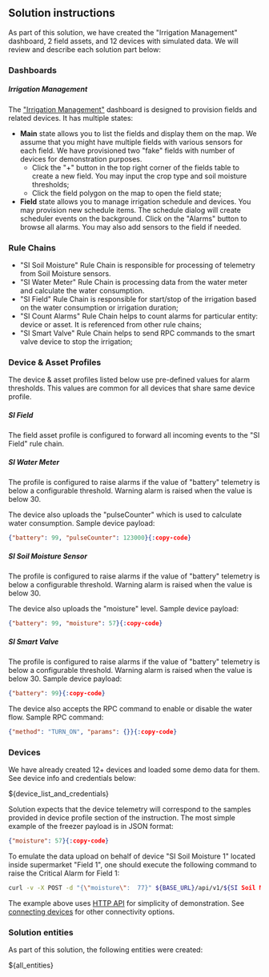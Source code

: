 ## Solution instructions

As part of this solution, we have created the "Irrigation Management" dashboard, 2 field assets, and 12 devices with simulated data. 
We will review and describe each solution part below:

### Dashboards

##### Irrigation Management

The <a href="${Irrigation ManagementDASHBOARD_URL}" target="_blank">"Irrigation Management"</a> dashboard
is designed to provision fields and related devices. It has multiple states:

* **Main** state allows you to list the fields and display them on the map. 
  We assume that you might have multiple fields with various sensors for each field.
  We have provisioned two "fake" fields with number of devices for demonstration purposes.
    * Click the "+" button in the top right corner of the fields table to create a new field. 
      You may input the crop type and soil moisture thresholds;
    * Click the field polygon on the map to open the field state;
* **Field** state allows you to manage irrigation schedule and devices.
  You may provision new schedule items. The schedule dialog will create scheduler events on the background.
  Click on the "Alarms" button to browse all alarms. You may also add sensors to the field if needed. 
      
### Rule Chains

* "SI Soil Moisture" Rule Chain is responsible for processing of telemetry from Soil Moisture sensors. 
* "SI Water Meter" Rule Chain is processing data from the water meter and calculate the water consumption.
* "SI Field" Rule Chain is responsible for start/stop of the irrigation based on the water consumption or irrigation duration;
* "SI Count Alarms" Rule Chain helps to count alarms for particular entity: device or asset. It is referenced from other rule chains;
* "SI Smart Valve" Rule Chain helps to send RPC commands to the smart valve device to stop the irrigation;

### Device & Asset Profiles

The device & asset profiles listed below use pre-defined values for alarm thresholds. This values are common for all devices that share same device profile.

##### SI Field

The field asset profile is configured to forward all incoming events to the "SI Field" rule chain.

##### SI Water Meter

The profile is configured to raise alarms if the value of "battery" telemetry is below a configurable threshold. 
Warning alarm is raised when the value is below 30.

The device also uploads the "pulseCounter" which is used to calculate water consumption. Sample device payload:

```json
{"battery": 99, "pulseCounter": 123000}{:copy-code}
```

##### SI Soil Moisture Sensor

The profile is configured to raise alarms if the value of "battery" telemetry is below a configurable threshold. 
Warning alarm is raised when the value is below 30.

The device also uploads the "moisture" level. Sample device payload:

```json
{"battery": 99, "moisture": 57}{:copy-code}
```

##### SI Smart Valve

The profile is configured to raise alarms if the value of "battery" telemetry is below a configurable threshold. 
Warning alarm is raised when the value is below 30.
Sample device payload:

```json
{"battery": 99}{:copy-code}
```

The device also accepts the RPC command to enable or disable the water flow. Sample RPC command:

```json
{"method": "TURN_ON", "params": {}}{:copy-code}
```

### Devices

We have already created 12+ devices and loaded some demo data for them. See device info and credentials below:

${device_list_and_credentials}

Solution expects that the device telemetry will correspond to the samples provided in device profile section of the instruction.
The most simple example of the freezer payload is in JSON format:

```json
{"moisture": 57}{:copy-code}
```

To emulate the data upload on behalf of device "SI Soil Moisture 1" located inside supermarket "Field 1", one should execute the following command to raise the Critical Alarm for Field 1:

```bash
curl -v -X POST -d "{\"moisture\":  77}" ${BASE_URL}/api/v1/${SI Soil Moisture 1ACCESS_TOKEN}/telemetry --header "Content-Type:application/json"{:copy-code}
```

The example above uses <a href="https://thingsboard.io/docs/reference/http-api/#telemetry-upload-api" target="_blank">HTTP API</a> for simplicity of demonstration.
See <a href="https://thingsboard.io/docs/getting-started-guides/connectivity/" target="_blank">connecting devices</a> for other connectivity options.
      
### Solution entities

As part of this solution, the following entities were created:

${all_entities}
